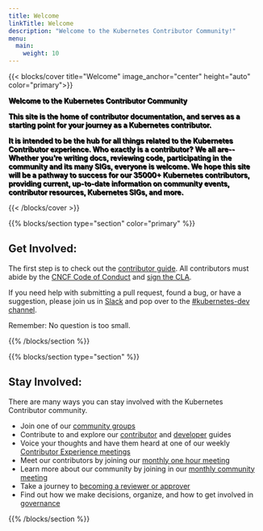 ```yaml
---
title: Welcome
linkTitle: Welcome
description: "Welcome to the Kubernetes Contributor Community!"
menu:
  main:
    weight: 10
---
```


{{< blocks/cover title="Welcome" image_anchor="center" height="auto" color="primary">}}


<p class="lead mt-5" style="text-shadow: 1px 1px #000000;"><b>Welcome to the Kubernetes Contributor Community</b></p>

<b style="text-shadow: 1px 1px #000000;">
This site is the home of contributor documentation, and serves as a starting
point for your journey as a Kubernetes contributor.

It is intended to be the hub for all things related to the Kubernetes Contributor
experience. Who exactly is a contributor? We all are--Whether you’re writing docs,
reviewing code, participating in the community and its many SIGs, everyone is
welcome. We hope this site will be a pathway to success for our 35000+ Kubernetes
contributors, providing current, up-to-date information on community events,
contributor resources, Kubernetes SIGs, and more.
</b>

{{< /blocks/cover >}}


{{% blocks/section type="section" color="primary" %}}

## Get Involved:

The first step is to check out the [contributor guide]. All contributors
must abide by the [CNCF Code of Conduct] and [sign the CLA].

If you need help with submitting a pull request, found a bug, or have a suggestion,
please join us in [Slack] and pop over to the [#kubernetes-dev channel].

Remember: No question is too small.

[contributor guide]: /docs/guide/
[CNCF Code of Conduct]: https://github.com/cncf/foundation/blob/master/code-of-conduct.md
[sign the CLA]: https://github.com/kubernetes/community/blob/master/CLA.md
[Slack]: https://slack.k8s.io/
[#kubernetes-dev channel]: https://app.slack.com/client/T09NY5SBT/C09R23FHP
{{% /blocks/section %}}

{{% blocks/section type="section" %}}

## Stay Involved:

There are many ways you can stay involved with the Kubernetes Contributor community. 

- Join one of our [community groups]
- Contribute to and explore our [contributor] and [developer] guides
- Voice your thoughts and have them heard at one of our weekly [Contributor Experience meetings]
- Meet our contributors by joining our [monthly one hour meeting][moc]
- Learn more about our community by joining in our [monthly community meeting]
- Take a journey to [becoming a reviewer or approver]
- Find out how we make decisions, organize, and how to get involved in [governance]

[community groups]: https://git.k8s.io/community/sig-list.md
[contributor]: /docs/guide/
[developer]: https://git.k8s.io/community/contributors/devel/
[Contributor Experience Meetings]: https://git.k8s.io/community/sig-contributor-experience#meetings
[moc]: /events/meet-our-contributors
[monthly community meeting]: /events/community-meeting
[becoming a reviewer or approver]: https://git.k8s.io/community/community-membership.md
[governance]: http://git.k8s.io/community/governance.md


{{% /blocks/section %}}



